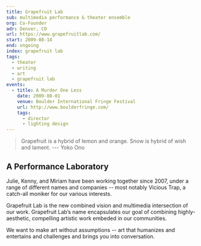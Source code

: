 ```yaml
---
title: Grapefruit Lab
sub: multimedia performance & theater ensemble
org: Co-Founder
adr: Denver, CO
url: https://www.grapefruitlab.com/
start: 2009-08-14
end: ongoing
index: grapefruit lab
tags:
  - theater
  - writing
  - art
  - grapefruit lab
events:
  - title: A Murder One Less
    date: 2009-08-01
    venue: Boulder International Fringe Festival
    url: http://www.boulderfringe.com/
    tags:
      - director
      - lighting design
---
```


> Grapefruit is a hybrid of lemon and orange.
> Snow is hybrid of wish and lament.
  --- Yoko Ono

## A Performance Laboratory

Julie, Kenny, and Miriam have been working together since 2007,
under a range of different names and companies --
most notably Vicious Trap,
a catch-all moniker for our various interests.

Grapefruit Lab is the new combined vision
and multimedia intersection of our work.
Grapefruit Lab’s name
encapsulates our goal of combining highly-aesthetic,
compelling artistic work embeded in our communities.

We want to make art without assumptions --
art that humanizes
and entertains
and challenges
and brings you into conversation.
